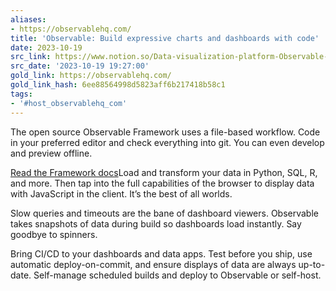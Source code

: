 ```yaml
---
aliases:
- https://observablehq.com/
title: 'Observable: Build expressive charts and dashboards with code'
date: 2023-10-19
src_link: https://www.notion.so/Data-visualization-platform-Observable-7a92410b58bb43f59c3862d85811c297
src_date: '2023-10-19 19:27:00'
gold_link: https://observablehq.com/
gold_link_hash: 6ee88564998d5823aff6b217418b58c1
tags:
- '#host_observablehq_com'
---
```


The open source Observable Framework uses a file-based workflow. Code in your preferred editor and check everything into git. You can even develop and preview offline.

[Read the Framework docs](/framework)Load and transform your data in Python, SQL, R, and more. Then tap into the full capabilities of the browser to display data with JavaScript in the client. It’s the best of all worlds.

Slow queries and timeouts are the bane of dashboard viewers. Observable takes snapshots of data during build so dashboards load instantly. Say goodbye to spinners.

Bring CI/CD to your dashboards and data apps. Test before you ship, use automatic deploy-on-commit, and ensure displays of data are always up-to-date. Self-manage scheduled builds and deploy to Observable or self-host.